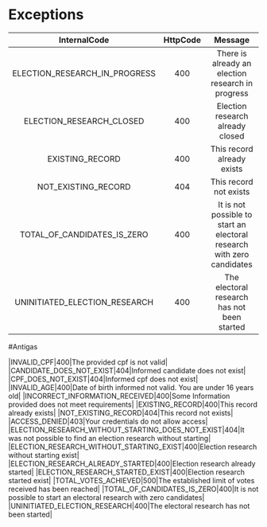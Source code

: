 # Exceptions
|InternalCode|HttpCode|Message|
|:---:|:---:|:---:|
|ELECTION_RESEARCH_IN_PROGRESS|400|There is already an election research in progress|
|ELECTION_RESEARCH_CLOSED|400|Election research already closed|
|EXISTING_RECORD|400|This record already exists|
|NOT_EXISTING_RECORD|404|This record not exists|
|TOTAL_OF_CANDIDATES_IS_ZERO|400|It is not possible to start an electoral research with zero candidates|
|UNINITIATED_ELECTION_RESEARCH|400|The electoral research has not been started|

#Antigas

|INVALID_CPF|400|The provided cpf is not valid|
|CANDIDATE_DOES_NOT_EXIST|404|Informed candidate does not exist|
|CPF_DOES_NOT_EXIST|404|Informed cpf does not exist|
|INVALID_AGE|400|Date of birth informed not valid. You are under 16 years old|
|INCORRECT_INFORMATION_RECEIVED|400|Some Information provided does not meet requirements|
|EXISTING_RECORD|400|This record already exists|
|NOT_EXISTING_RECORD|404|This record not exists|
|ACCESS_DENIED|403|Your credentials do not allow access|
|ELECTION_RESEARCH_WITHOUT_STARTING_DOES_NOT_EXIST|404|It was not possible to find an election research without starting|
|ELECTION_RESEARCH_WITHOUT_STARTING_EXIST|400|Election research without starting exist|
|ELECTION_RESEARCH_ALREADY_STARTED|400|Election research already started|
|ELECTION_RESEARCH_STARTED_EXIST|400|Election research started exist|
|TOTAL_VOTES_ACHIEVED|500|The established limit of votes received has been reached|
|TOTAL_OF_CANDIDATES_IS_ZERO|400|It is not possible to start an electoral research with zero candidates|
|UNINITIATED_ELECTION_RESEARCH|400|The electoral research has not been started|